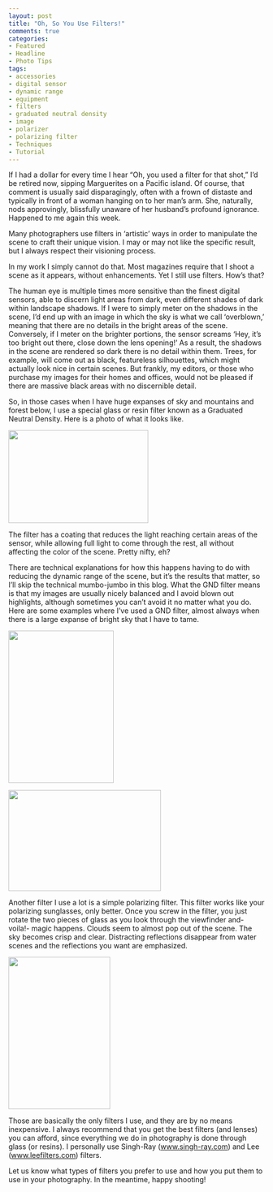 ```yaml
---
layout: post
title: "Oh, So You Use Filters!"
comments: true
categories:
- Featured
- Headline
- Photo Tips
tags:
- accessories
- digital sensor
- dynamic range
- equipment
- filters
- graduated neutral density
- image
- polarizer
- polarizing filter
- Techniques
- Tutorial
---
```

If I had a dollar for every time I hear “Oh, you used a filter for that shot,” I’d be retired now, sipping Marguerites on a Pacific island. Of course, that comment is usually said disparagingly, often with a frown of distaste and typically in front of a woman hanging on to her man’s arm. She, naturally, nods approvingly, blissfully unaware of her husband’s profound ignorance. Happened to me again this week.

Many photographers use filters in ‘artistic’ ways in order to manipulate the scene to craft their unique vision. I may or may not like the specific result, but I always respect their visioning process.

In my work I simply cannot do that. Most magazines require that I shoot a scene as it appears, without enhancements. Yet I still use filters. How’s that?

The human eye is multiple times more sensitive than the finest digital sensors, able to discern light areas from dark, even different shades of dark within landscape shadows. If I were to simply meter on the shadows in the scene, I’d end up with an image in which the sky is what we call ‘overblown,’ meaning that there are no details in the bright areas of the scene. Conversely, if I meter on the brighter portions, the sensor screams ‘Hey, it’s too bright out there, close down the lens opening!’ As a result, the shadows in the scene are rendered so dark there is no detail within them. Trees, for example, will come out as black, featureless silhouettes, which might actually look nice in certain scenes. But frankly, my editors, or those who purchase my images for their homes and offices, would not be pleased if there are massive black areas with no discernible detail.

So, in those cases when I have huge expanses of sky and mountains and forest below, I use a special glass or resin filter known as a Graduated Neutral Density. Here is a photo of what it looks like.

<a href="http://blog.lesterpickerphoto.com/wp-content/uploads/2011/05/Unknown.jpeg"><img class="size-full wp-image-1101" title="Unknown" src="http://blog.lesterpickerphoto.com/wp-content/uploads/2011/05/Unknown.jpeg" alt="" width="275" height="183" /></a>

The filter has a coating that reduces the light reaching certain areas of the sensor, while allowing full light to come through the rest, all without affecting the color of the scene. Pretty nifty, eh?

There are technical explanations for how this happens having to do with reducing the dynamic range of the scene, but it’s the results that matter, so I’ll skip the technical mumbo-jumbo in this blog. What the GND filter means is that my images are usually nicely balanced and I avoid blown out highlights, although sometimes you can’t avoid it no matter what you do. Here are some examples where I’ve used a GND filter, almost always when there is a large expanse of bright sky that I have to tame.

<a href="http://blog.lesterpickerphoto.com/wp-content/uploads/2011/05/LAP5080-16x24.jpg"><img class="size-medium wp-image-1102" title="Martyr Bay, Victoria" src="http://blog.lesterpickerphoto.com/wp-content/uploads/2011/05/LAP5080-16x24-207x300.jpg" alt="" width="207" height="300" /></a>

<a href="http://blog.lesterpickerphoto.com/wp-content/uploads/2011/05/CaRockies2009-Route-742-Spray-Lake-Kananaskis-country-7-of-11.jpg"><img class="size-medium wp-image-1103" title="CaRockies2009-Route 742-Spray Lake, Kananaskis country 7 of 11" src="http://blog.lesterpickerphoto.com/wp-content/uploads/2011/05/CaRockies2009-Route-742-Spray-Lake-Kananaskis-country-7-of-11-300x199.jpg" alt="" width="300" height="199" /></a>

Another filter I use a lot is a simple polarizing filter. This filter works like your polarizing sunglasses, only better. Once you screw in the filter, you just rotate the two pieces of glass as you look through the viewfinder and- voila!- magic happens. Clouds seem to almost pop out of the scene. The sky becomes crisp and clear. Distracting reflections disappear from water scenes and the reflections you want are emphasized.

<a href="http://blog.lesterpickerphoto.com/wp-content/uploads/2011/05/Colorado-River-below-Glen-Canyon-Dam-87-of-205.jpg"><img class="size-medium wp-image-1104" title="Colorado River-below Glen Canyon Dam 87 of 205" src="http://blog.lesterpickerphoto.com/wp-content/uploads/2011/05/Colorado-River-below-Glen-Canyon-Dam-87-of-205-200x300.jpg" alt="" width="200" height="300" /></a>

Those are basically the only filters I use, and they are by no means inexpensive. I always recommend that you get the best filters (and lenses) you can afford, since everything we do in photography is done through glass (or resins). I personally use Singh-Ray (<a href="http://www.singh-ray.com">www.singh-ray.com</a>) and Lee (<a href="http://www.leefilters.com">www.leefilters.com</a>) filters.

Let us know what types of filters you prefer to use and how you put them to use in your photography. In the meantime, happy shooting!